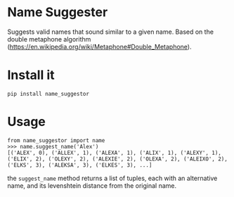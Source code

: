 # Name Suggester

Suggests valid names that sound similar to a given name.
Based on the double metaphone algorithm (https://en.wikipedia.org/wiki/Metaphone#Double_Metaphone).

# Install it
`pip install name_suggestor`

# Usage
```
from name_suggestor import name
>>> name.suggest_name('Alex')
[('ALEX', 0), ('ALLEX', 1), ('ALEXA', 1), ('ALIX', 1), ('ALEXY', 1), ('ELIX', 2), ('OLEXY', 2), ('ALEXIE', 2), ('OLEXA', 2), ('ALEIXO', 2), ('ELKS', 3), ('ALEKSA', 3), ('ELKES', 3), ...]
```

the `suggest_name` method returns a list of tuples, each with an alternative name, and its levenshtein distance from the original name.
